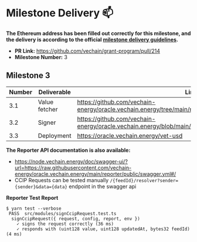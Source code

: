 
# Milestone Delivery :mailbox:

**The Ethereum address has been filled out correctly for this milestone, and the delivery is according to the official [milestone delivery guidelines](../).**

* **PR Link:** https://github.com/vechain/grant-program/pull/214
* **Milestone Number:** 3

## Milestone 3


| Number | Deliverable | Link | Notes |
|-|-|-|-|
| 3.1 | Value fetcher | https://github.com/vechain-energy/oracle.vechain.energy/tree/main/reporter/src/modules |
| 3.2 | Signer | https://github.com/vechain-energy/oracle.vechain.energy/blob/main/reporter/src/modules/signCcipRequest.ts |
| 3.3 | Deployment | https://oracle.vechain.energy/vet-usd |

**The Reporter API documentation is also available:**

- https://node.vechain.energy/doc/swagger-ui/?url=https://raw.githubusercontent.com/vechain-energy/oracle.vechain.energy/main/reporter/public/swagger.yml#/
- CCIP Requests can be tested manually `/{feedId}/resolver?sender={sender}&data={data}` endpoint in the swagger api


**Reporter Test Report**

```shell
$ yarn test --verbose
 PASS  src/modules/signCcipRequest.test.ts
  signCcipRequest({ request, config, report, env })
    ✓ signs the request correctly (36 ms)
    ✓ responds with (uint128 value, uint128 updatedAt, bytes32 feedId) (4 ms)
```
